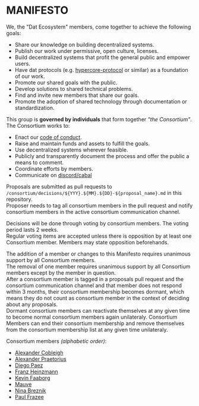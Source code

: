 # MANIFESTO

We, the "Dat Ecosystem" members, come together to achieve the following goals:

- Share our knowledge on building decentralized systems.
- Publish our work under permissive, open culture, licenses.
- Build decentralized systems that profit the general public and empower users.
- Have dat protocols (e.g. [hypercore-protocol][1] or similar) as a foundation of our work.
- Promote our shared goals with the public.
- Develop solutions to shared technical problems.
- Find and invite new members that share our goals.
- Promote the adoption of shared technology through documentation or standardization.

This group is **governed by individuals** that form together _"the Consortium"_. The Consortium works to:

- Enact our [code of conduct](./code-of-conduct.md).
- Raise and maintain funds and assets to fulfill the goals.
- Use decentralized systems wherever feasible.
- Publicly and transparently document the process and offer the public a means to comment.
- Coordinate efforts by members.
- Communicate on [discord/cabal](https://github.com/dat-ecosystem/dat-ecosystem.github.io#join-the-dat-ecosystem-chat-network)

Proposals are submitted as pull requests to `/consortium/decisions/${YYY}.${MM}.${DD}-${proposal_name}.md` in this repository.  
Proposer needs to tag all consortium members in the pull request and notify consortium members in the active consortium communication channel.

Decisions will be done through voting by consortium members. The voting period lasts 2 weeks.  
Regular voting items are accepted unless there is opposition by at least one Consortium member. Members may state opposition beforehands.

The addition of a member or changes to this Manifesto requires unanimous support by all Consortium members.  
The removal of one member requires unanimous support by all Consortium members except by the member in question.  
After a consortium member is tagged in a proposals pull request and the consortium communication channel and that member does not respond within 3 months, their consortium membership becomes dormant, which means they do not count as consortium member in the context of deciding about any proposals.  
Dormant consortium members can reactivate themselves at any given time to become normal consortium members again unilateraly.
Consortium Members can end their consortium membership and remove themselves from the consortium membership list at any given time unilateraly.

[1]: https://hypercore-protocol.org

Consortium members _(alphabetic order)_:

- [Alexander Cobleigh](https://github.com/cblgh)
- [Alexander Praetorius](https://github.com/serapath)
- [Diego Paez](https://github.com/dpaez)
- [Franz Heinzmann](https://github.com/frando)
- [Kevin Faaborg](https://github.com/zootella)
- [Mauve](https://github.com/rangermauve)
- [Nina Breznik](https://github.com/nbreznik)
- [Paul Frazee](https://github.com/pfrazee)

